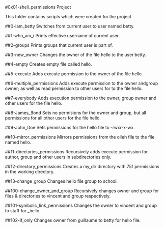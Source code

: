 #0x01-shell_permissions Project 

This folder contains scripts which were created for the project. 

##0-iam_betty
Switches from current user to user named betty.

##1-who_am_i
Prints effective username of current user.

##2-groups
Prints groups that current user is part of.

##3-new_owner
Changes the owner of the file hello to the user betty.

##4-empty
Creates empty file called hello.

##5-execute
Adds execute permission to the owner of the file hello.

##6-multiple_permissions
Adds execute permission to the owner andgroup owner; as well as read permission to other users for to the file hello.

##7-everybody
Adds execution permission to the owner, group owner and other users for the file hello.

##8-James_Bond
Sets no permisions for the owner and group, but all permissions for all other users for the file hello.

##9-John_Doe
Sets permissions for the hello file to -rwxr-x-wx. 

##10-mirror_permissions
Mirrors permissions from the olleh file to the file named hello.

##11-directories_permissions
Recursively adds execute permission for author, group and other users in subdirectories only.

##12-directory_permissions
Creates a my_dir directory with 751 permissions in the working directory.

##13-change_group
Changes hello file group to school.

##100-change_owner_and_group
Recursively changes owner and group for files & directories to vincent and group respectively. 

##101-symbolic_link_permissions
Changes the owner to vincent and group to staff for _hello.

##102-if_only
Changes owner from guillaume to betty for hello file. 
